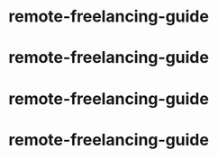 # remote-freelancing-guide
# remote-freelancing-guide
# remote-freelancing-guide
# remote-freelancing-guide
